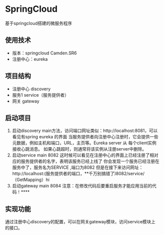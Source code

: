 # SpringCloud
基于springcloud搭建的微服务程序

## 使用技术
- 版本：springcloud Camden.SR6
- 注册中心：eureka


## 项目结构
- 注册中心 discovery
- 服务1 service（服务提供者）
- 网关 gateway

## 启动项目

1. 启动discovery main方法，访问端口网址类似：http://localhost:8081，可以看见有spring eureka
的界面
当服务提供者向注册中心注册时，它会提供一些元数据，例如主机和端口，URL，主页等。Eureka server 从
每个client实例接收心跳消息。 如果心跳超时，则通常将该实例从注册server中删除。
2. 启动service main 8082
这时候可以看见在注册中心的界面上已经注册了相对应的服务提供者的名字，表明该服务已经上线了
你会发现一个服务已经注册在服务中了，服务名为SERVICE ,端口为8082
但是在接下来访问网址：http://localhost:(服务提供者的端口，**千万别搞错了)8082/service/（GetMapping）hi
3. 启动gateway main 8084
注意：在修改代码后要重启服务才能应用当前的代码！****
## 实现功能
通过注册中心discovery的配置，可以在网关gateway模块，访问service模块上的接口。
